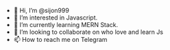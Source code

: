 - 👋 Hi, I’m @sijon999
- 👀 I’m interested in Javascript.
- 🌱 I’m currently learning MERN Stack.
- 💞️ I’m looking to collaborate on who love and learn Js
- 📫 How to reach me on Telegram

<!---
sijon999/sijon999 is a ✨ special ✨ repository because its `README.md` (this file) appears on your GitHub profile.
You can click the Preview link to take a look at your changes.
--->
